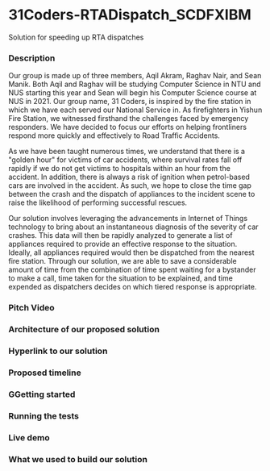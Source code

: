 # 31Coders-RTADispatch_SCDFXIBM
Solution for speeding up RTA dispatches

### Description
Our group is made up of three members, Aqil Akram, Raghav Nair, and Sean Manik. Both Aqil and Raghav will be studying Computer Science in NTU and NUS starting this year and Sean will begin his Computer Science course at NUS in 2021. Our group name, 31 Coders, is inspired by the fire station in which we have each served our National Service in. As firefighters in Yishun Fire Station, we witnessed firsthand the challenges faced by emergency responders. We have decided to focus our efforts on helping frontliners respond more quickly and effectively to Road Traffic Accidents.

As we have been taught numerous times, we understand that there is a "golden hour" for victims of car accidents, where survival rates fall off rapidly if we do not get victims to hospitals within an hour from the accident. In addition, there is always a risk of ignition when petrol-based cars are involved in the accident. As such, we hope to close the time gap between the crash and the dispatch of appliances to the incident scene to raise the likelihood of performing successful rescues.

Our solution involves leveraging the advancements in Internet of Things technology to bring about an instantaneous diagnosis of the severity of car crashes. This data will then be rapidly analyzed to generate a list of appliances required to provide an effective response to the situation. Ideally, all appliances required would then be dispatched from the nearest fire station. Through our solution, we are able to save a considerable amount of time from the combination of time spent waiting for a bystander to make a call, time taken for the situation to be explained, and time expended as dispatchers decides on which tiered response is appropriate. 
### Pitch Video
### Architecture of our proposed solution
### Hyperlink to our solution
### Proposed timeline
### GGetting started
### Running the tests
### Live demo
### What we used to build our solution
